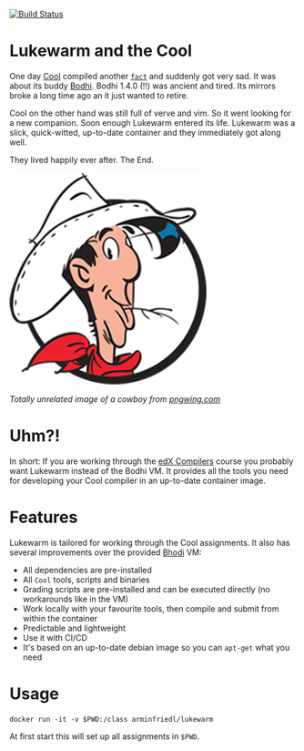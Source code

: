 [![Build Status](https://drone.friedl.net/api/badges/container/lukewarm/status.svg)](https://drone.friedl.net/container/lukewarm)

# Lukewarm and the Cool
One day [Cool](https://en.wikipedia.org/wiki/Cool_(programming_language))
compiled another
[`fact`](https://en.wikipedia.org/wiki/Cool_(programming_language)#Examples) and
suddenly got very sad. It was about its buddy
[Bodhi](https://www.bodhilinux.com/). Bodhi 1.4.0 (!!) was ancient and tired.
Its mirrors broke a long time ago an it just wanted to retire.

Cool on the other hand was still full of verve and vim. So it went looking for a
new companion. Soon enough Lukewarm entered its life. Lukewarm was a slick,
quick-witted, up-to-date container and they immediately got along well.

They lived happily ever after. The End.

![](luke.png)

_Totally unrelated image of a cowboy from [pngwing.com](https://www.pngwing.com/en/free-png-ydaxh)_

# Uhm?!
In short: If you are working through the [edX
Compilers](https://www.edx.org/course/compilers) course you probably want
Lukewarm instead of the Bodhi VM. It provides all the tools you need for
developing your Cool compiler in an up-to-date container image.

# Features
Lukewarm is tailored for working through the Cool assignments. It also has
several improvements over the provided [Bhodi](https://www.bodhilinux.com/) VM:
- All dependencies are pre-installed
- All `Cool` tools, scripts and binaries
- Grading scripts are pre-installed and can be executed directly (no workarounds
  like in the VM)
- Work locally with your favourite tools, then compile and submit from within
  the container
- Predictable and lightweight
- Use it with CI/CD
- It's based on an up-to-date debian image so you can `apt-get` what you need

# Usage

```shell
docker run -it -v $PWD:/class arminfriedl/lukewarm
```

At first start this will set up all assignments in `$PWD`.
